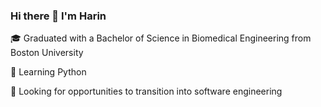 ### Hi there 👋 I'm Harin

:mortar_board: Graduated with a Bachelor of Science in Biomedical Engineering from Boston University

🌱 Learning Python

:mag_right: Looking for opportunities to transition into software engineering
